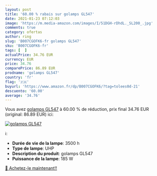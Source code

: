 ```yaml
---
layout: post
title: '60.00 % rabais sur golamps GL547'
date: 2021-01-23 07:12:03
image: 'https://m.media-amazon.com/images/I/51DGH-rDhdL._SL200_.jpg'
comments: true
category: ofertas
author: ring
slug: 'B007CGOFK6-fr golamps GL547'
sku: 'B007CGOFK6-fr'
tags: [  ]
actualPrice: 34.76 EUR
currency: EUR
price: 34.76
comparePrice: 86.89 EUR
prodname: 'golamps GL547'
country: 'fr'
flag: '🇫🇷'
buyurl: 'https://www.amazon.fr/dp/B007CGOFK6/?tag=tolees0d-21'
descuento: '60.00'
average: '34.76'
---
```


Vous avez [golamps GL547](https://www.amazon.fr/dp/B007CGOFK6/?tag=tolees0d-21)  à  60.00 % de réduction, prix final  34.76 EUR (original: 86.89 EUR) ici:

[![golamps GL547](https://m.media-amazon.com/images/I/51DGH-rDhdL._SL200_.jpg)](https://www.amazon.fr/dp/B007CGOFK6/?tag=tolees0d-21)

ℹ️:

- <b>Durée de vie de la lampe</b>: 3500 h
- <b>Type de lampe</b>: UHP
- <b>Description du produit</b>: golamps GL547
- <b>Puissance de la lampe</b>: 185 W

[🛒 Achetez-le maintenant!!](https://www.amazon.fr/dp/B007CGOFK6/?tag=tolees0d-21)
